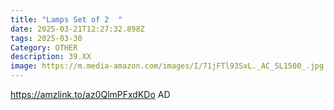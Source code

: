 ```yaml
---
title: "Lamps Set of 2  "
date: 2025-03-21T12:27:32.898Z
tags: 2025-03-30
Category: OTHER
description: 39.XX
image: https://m.media-amazon.com/images/I/71jFTl93SxL._AC_SL1500_.jpg
---
```

https://amzlink.to/az0QlmPFxdKDo  AD